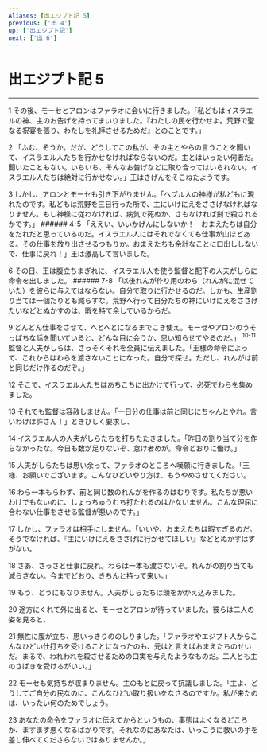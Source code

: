 ```yaml
---
Aliases: [出エジプト記 5]
previous: ['出 4']
up: ['出エジプト記']
next: ['出 6']
---
```

# 出エジプト記 5

***




1 
その後、モーセとアロンはファラオに会いに行きました。「私どもはイスラエルの神、主のお告げを持ってまいりました。『わたしの民を行かせよ。荒野で聖なる祝宴を張り、わたしを礼拝させるためだ』とのことです。」 



2 
「ふむ、そうか。だが、どうしてこの私が、その主とやらの言うことを聞いて、イスラエル人たちを行かせなければならないのだ。主とはいったい何者だ。聞いたこともない。いちいち、そんなお告げなどに取り合ってはいられない。イスラエル人たちは絶対に行かせない。」王はきげんをそこねたようです。 



3 
しかし、アロンとモーセも引き下がりません。「ヘブル人の神様が私どもに現れたのです。私どもは荒野を三日行った所で、主にいけにえをささげなければなりません。もし神様に従わなければ、病気で死ぬか、さもなければ剣で殺されるかです。」 ###### 4-5 「ええい、いいかげんにしないか！　おまえたちは自分をだれだと思っているのだ。イスラエル人にはそれでなくても仕事が山ほどある。その仕事を放り出させるつもりか。おまえたちも余計なことに口出ししないで、仕事に戻れ！」王は激高して言いました。 



6 
その日、王は腹立ちまぎれに、イスラエル人を使う監督と配下の人夫がしらに命令を出しました。 ###### 7-8 「以後れんが作り用のわら（れんがに混ぜていた）を彼らに与えてはならない。自分で取りに行かせるのだ。しかも、生産割り当ては一個たりとも減らすな。荒野へ行って自分たちの神にいけにえをささげたいなどとぬかすのは、暇を持て余しているからだ。 



9 
どんどん仕事をさせて、へとへとになるまでこき使え。モーセやアロンのうそっぱちな話を聞いていると、どんな目に会うか、思い知らせてやるのだ。」 <sup class="versenum">10-11</sup>監督と人夫がしらは、さっそくそれを全員に伝えました。「王様の命令によって、これからはわらを渡さないことになった。自分で探せ。ただし、れんがは前と同じだけ作るのだぞ。」 



12 
そこで、イスラエル人たちはあちこちに出かけて行って、必死でわらを集めました。 



13 
それでも監督は容赦しません。「一日分の仕事は前と同じにちゃんとやれ。言いわけは許さん！」ときびしく要求し、 



14 
イスラエル人の人夫がしらたちを打ちたたきました。「昨日の割り当て分を作らなかったな。今日も数が足りないぞ、怠け者めが。命令どおりに働け。」 



15 
人夫がしらたちは思い余って、ファラオのところへ嘆願に行きました。「王様、お願いでございます。こんなひどいやり方は、もうやめさせてください。 



16 
わら一本もらわず、前と同じ数のれんがを作るのはむりです。私たちが悪いわけでもないのに、しょっちゅうむち打たれるのはかないません。こんな理屈に合わない仕事をさせる監督が悪いのです。」 



17 
しかし、ファラオは相手にしません。「いいや、おまえたちは暇すぎるのだ。そうでなければ、『主にいけにえをささげに行かせてほしい』などとぬかすはずがない。 



18 
さあ、さっさと仕事に戻れ。わらは一本も渡さないぞ。れんがの割り当ても減らさない。今までどおり、きちんと持って来い。」 



19 
もう、どうにもなりません。人夫がしらたちは頭をかかえ込みました。 



20 
途方にくれて外に出ると、モーセとアロンが待っていました。彼らは二人の姿を見ると、 



21 
無性に腹が立ち、思いっきりののしりました。「ファラオやエジプト人からこんなひどい仕打ちを受けることになったのも、元はと言えばおまえたちのせいだ。まるで、われわれを殺させるための口実を与えたようなものだ。二人とも主のさばきを受けるがいい。」 



22 
モーセも気持ちが収まりません。主のもとに戻って抗議しました。「主よ、どうしてご自分の民なのに、こんなひどい取り扱いをなさるのですか。私が来たのは、いったい何のためでしょう。 



23 
あなたの命令をファラオに伝えてからというもの、事態はよくなるどころか、ますます悪くなるばかりです。それなのにあなたは、いっこうに救いの手を差し伸べてくださらないではありませんか。」
